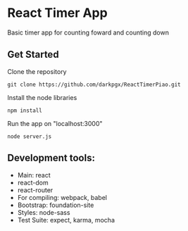 # React Timer App

Basic timer app for counting foward and counting down

## Get Started

Clone the repository
```
git clone https://github.com/darkpgx/ReactTimerPiao.git
```

Install the node libraries
```
npm install
```

Run the app on "localhost:3000"
```
node server.js
```

## Development tools:
* Main: react
* react-dom
* react-router
* For compiling: webpack, babel
* Bootstrap: foundation-site
* Styles: node-sass
* Test Suite: expect, karma, mocha
